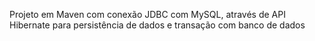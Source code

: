 Projeto em Maven com conexão JDBC com MySQL, através de API Hibernate para persistência de dados e transação com banco de dados
